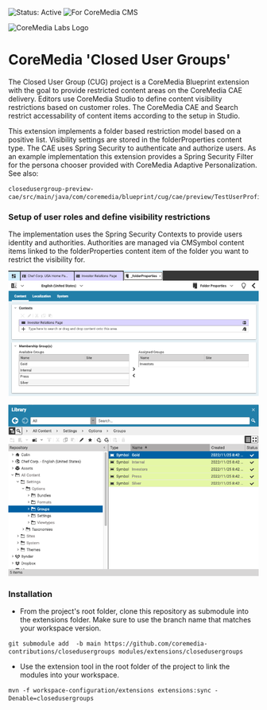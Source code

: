 ![Status: Active](https://documentation.coremedia.com/badges/badge_status_active.png "Status: Active")
![For CoreMedia CMS](https://documentation.coremedia.com/badges/badge_coremedia_cms.png "For CoreMedia CMS")

![CoreMedia Labs Logo](https://documentation.coremedia.com/badges/banner_coremedia_labs_wide.png "CoreMedia Labs Logo Title Text")


# CoreMedia 'Closed User Groups'
The Closed User Group (CUG) project is a CoreMedia Blueprint extension with the goal to provide restricted content areas
on the CoreMedia CAE delivery. Editors  use CoreMedia Studio to define content visibility restrictions based on 
customer roles. The CoreMedia CAE and Search restrict accessability of content items according to the setup in Studio.

This extension implements a folder based restriction model based on a positive list. Visibility settings are stored in the
folderProperties content type. The CAE uses Spring Security to authenticate and authorize users. As an example implementation 
this extension provides a Spring Security Filter for the persona chooser provided with CoreMedia Adaptive Personalization.
See also: 
```
closedusergroup-preview-cae/src/main/java/com/coremedia/blueprint/cug/cae/preview/TestUserProfileAutoLoginFilter.java
```
 
### Setup of user roles and define visibility restrictions
The implementation uses the Spring Security Contexts to provide users identity and authorities. Authorities are managed via CMSymbol 
content items linked to the folderProperties content item of the folder you want to restrict the visibility for.

![Map roles in folderProperties](docs/images/folderPropertiesAndRoles.png "Map roles in folderProperties")

![Manage possible roles](docs/images/availableRoles.png "Manage possible roles with CMSymbol content items")

### Installation

- From the project's root folder, clone this repository as submodule into the extensions folder. Make sure to use the branch name that matches your workspace version. 
```
git submodule add  -b main https://github.com/coremedia-contributions/closedusergroups modules/extensions/closedusergroups
```

- Use the extension tool in the root folder of the project to link the modules into your workspace.
 ```
mvn -f workspace-configuration/extensions extensions:sync -Denable=closedusergroups
```


